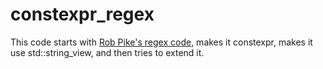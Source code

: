 # constexpr\_regex

This code starts with [Rob Pike's regex code]( https://www.cs.princeton.edu/courses/archive/spr09/cos333/beautiful.html), makes it constexpr, makes it use std::string\_view, and then tries to extend it.

